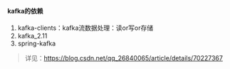 #### kafka的依赖
1.  kafka-clients：kafka流数据处理：读or写or存储
2.  kafka_2.11
3.  spring-kafka
> 详见：https://blog.csdn.net/qq_26840065/article/details/70227367